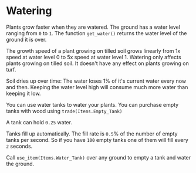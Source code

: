 # Watering
Plants grow faster when they are watered. The ground has a water level ranging from `0` to `1`.
The function `get_water()` returns the water level of the ground it is over.

The growth speed of a plant growing on tilled soil grows linearly from 1x speed at water level 0 to 5x speed at water level 1.
Watering only affects plants growing on tilled soil. It doesn't have any effect on plants growing on turf.

Soil dries up over time: The water loses 1% of it's current water every now and then. Keeping the water level high will consume much more water than keeping it low.

You can use water tanks to water your plants. You can purchase empty tanks with wood using `trade(Items.Empty_Tank)`

A tank can hold `0.25` water.

Tanks fill up automatically. The fill rate is `0.5`% of the number of empty tanks per second. So if you have `100` empty tanks one of them will fill every `2` seconds.

Call `use_item(Items.Water_Tank)` over any ground to empty a tank and water the ground.

